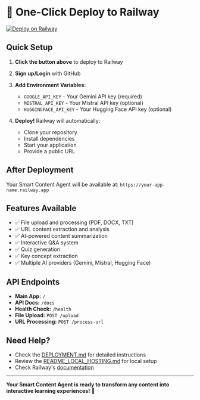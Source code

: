 # 🚀 One-Click Deploy to Railway

[![Deploy on Railway](https://railway.app/button.svg)](https://railway.app/template/deploy?repository=https://github.com/atheendre130505/riddler)

## Quick Setup

1. **Click the button above** to deploy to Railway
2. **Sign up/Login** with GitHub
3. **Add Environment Variables:**
   - `GOOGLE_API_KEY` - Your Gemini API key (required)
   - `MISTRAL_API_KEY` - Your Mistral API key (optional)
   - `HUGGINGFACE_API_KEY` - Your Hugging Face API key (optional)

4. **Deploy!** Railway will automatically:
   - Clone your repository
   - Install dependencies
   - Start your application
   - Provide a public URL

## After Deployment

Your Smart Content Agent will be available at:
`https://your-app-name.railway.app`

## Features Available

- ✅ File upload and processing (PDF, DOCX, TXT)
- ✅ URL content extraction and analysis
- ✅ AI-powered content summarization
- ✅ Interactive Q&A system
- ✅ Quiz generation
- ✅ Key concept extraction
- ✅ Multiple AI providers (Gemini, Mistral, Hugging Face)

## API Endpoints

- **Main App:** `/`
- **API Docs:** `/docs`
- **Health Check:** `/health`
- **File Upload:** `POST /upload`
- **URL Processing:** `POST /process-url`

## Need Help?

- Check the [DEPLOYMENT.md](./DEPLOYMENT.md) for detailed instructions
- Review the [README_LOCAL_HOSTING.md](./README_LOCAL_HOSTING.md) for local setup
- Check Railway's [documentation](https://docs.railway.app/)

---

**Your Smart Content Agent is ready to transform any content into interactive learning experiences!** 🎉
